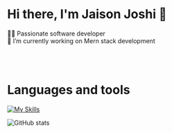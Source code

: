 # Hi there, I'm Jaison Joshi 👋


🧑‍💻 Passionate software developer
<br>
🔭 I’m currently working on Mern stack development

<br><br>

# Languages and tools

[![My Skills](https://skillicons.dev/icons?i=html,css,js,c,cpp,py&perline=6)](https://skillicons.dev)

![GitHub stats](https://github-readme-stats.vercel.app/api?username=jaisonjoshi&show_icons=true&theme=tokyonight)
